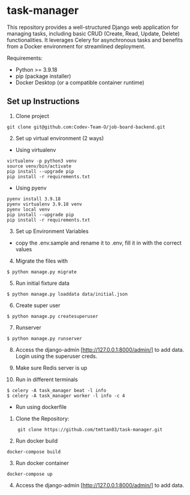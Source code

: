 # task-manager

This repository provides a well-structured Django web application for managing tasks, including basic CRUD (Create, Read, Update, Delete) functionalities. It leverages Celery for asynchronous tasks and benefits from a Docker environment for streamlined deployment.

Requirements:
- Python >= 3.9.18
- pip (package installer)
- Docker Desktop (or a compatible container runtime)

## Set up Instructions

1. Clone project

```
git clone git@github.com:Codev-Team-O/job-board-backend.git
```

2. Set up virtual environment (2 ways)

- Using virtualenv

```
virtualenv -p python3 venv
source venv/bin/activate
pip install --upgrade pip
pip install -r requirements.txt
```

- Using pyenv

```
pyenv install 3.9.18
pyenv virtualenv 3.9.18 venv
pyenv local venv
pip install --upgrade pip
pip install -r requirements.txt
```

3. Set up Environment Variables

- copy the .env.sample and rename it to .env, fill it in with the correct values

4. Migrate the files with

```
$ python manage.py migrate
```

5. Run initial fixture data

```
$ python manage.py loaddata data/initial.json
```

6. Create super user

```
$ python manage.py createsuperuser
```

7. Runserver

```
$ python manage.py runserver
```

8. Access the django-admin [http://127.0.0.1:8000/admin/] to add data. Login using the superuser creds.

9. Make sure Redis server is up

10. Run in different terminals
```
$ celery -A task_manager beat -l info
$ celery -A task_manager worker -l info -c 4
```

- Run using dockerfile

1. Clone the Repository:
```
    git clone https://github.com/tmttan03/task-manager.git
```

2. Run docker build

```
docker-compose build
```

3. Run docker container

```
docker-compose up
```

4. Access the django-admin [http://127.0.0.1:8000/admin/] to add data.

